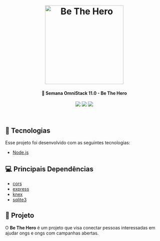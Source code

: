 <h1 align="center">
    <img alt="Be The Hero" title="Be The Hero " src="https://pbs.twimg.com/media/ES6lnz4WAAEeV6J?format=png&name=900x900" width="250px" />
</h1>

<h4 align="center">
  🚀 Semana OmniStack 11.0 - Be The Hero
</h4>
<div align="center">

![](https://img.shields.io/badge/license-MIT-green) 
![](https://img.shields.io/github/issues/LumusCode/be-the-hero-backend) 
![](https://img.shields.io/github/stars/LumusCode/be-the-hero-backend)

</div> 
<br>

## :rocket: Tecnologias

Esse projeto foi desenvolvido com as seguintes tecnologias:

- [Node.js](https://nodejs.org/en/)

## 💻 Principais Dependências

- [cors](https://expressjs.com/en/resources/middleware/cors.html)  
- [express](https://nodejs.org/en/) 
- [knex](http://knexjs.org/) 
- [sqlite3](https://www.npmjs.com/package/sqlite3) 


## 🚀 Projeto

O **Be The Hero** é um projeto que visa conectar pessoas interessadas em ajudar ongs e ongs com campanhas abertas.


